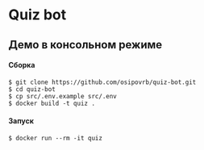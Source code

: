 # Quiz bot

## Демо в консольном режиме

#### Сборка

```shell
$ git clone https://github.com/osipovrb/quiz-bot.git
$ cd quiz-bot
$ cp src/.env.example src/.env
$ docker build -t quiz .
```

#### Запуск

```shell
$ docker run --rm -it quiz
```
